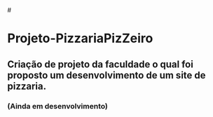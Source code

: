 #<h1> Projeto-PizzariaPizZeiro </h1>
<h2> Criação de projeto da faculdade o qual foi proposto um desenvolvimento de um site de pizzaria.</h2> 
<h3>(Ainda em desenvolvimento)</h3>

